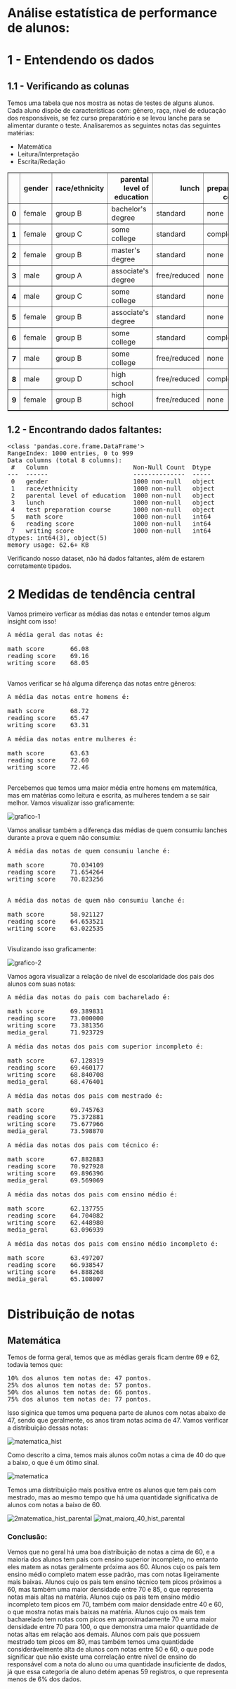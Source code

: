 # Análise estatística de performance de alunos:

# 1 - Entendendo os dados

## 1.1 - Verificando as colunas 

Temos uma tabela que nos mostra as notas de testes de alguns alunos. Cada aluno dispõe de características com: gênero, raça, nível de educação dos responsáveis, se fez curso preparatório e se levou lanche para se alimentar durante o teste. Analisaremos as seguintes notas das seguintes matérias:

* Matemática
* Leitura/Interpretação
* Escrita/Redação

<table border="1" class="dataframe">
  <thead>
    <tr style="text-align: right;">
      <th></th>
      <th>gender</th>
      <th>race/ethnicity</th>
      <th>parental level of education</th>
      <th>lunch</th>
      <th>test preparation course</th>
      <th>math score</th>
      <th>reading score</th>
      <th>writing score</th>
    </tr>
  </thead>
  <tbody>
    <tr>
      <th>0</th>
      <td>female</td>
      <td>group B</td>
      <td>bachelor's degree</td>
      <td>standard</td>
      <td>none</td>
      <td>72</td>
      <td>72</td>
      <td>74</td>
    </tr>
    <tr>
      <th>1</th>
      <td>female</td>
      <td>group C</td>
      <td>some college</td>
      <td>standard</td>
      <td>completed</td>
      <td>69</td>
      <td>90</td>
      <td>88</td>
    </tr>
    <tr>
      <th>2</th>
      <td>female</td>
      <td>group B</td>
      <td>master's degree</td>
      <td>standard</td>
      <td>none</td>
      <td>90</td>
      <td>95</td>
      <td>93</td>
    </tr>
    <tr>
      <th>3</th>
      <td>male</td>
      <td>group A</td>
      <td>associate's degree</td>
      <td>free/reduced</td>
      <td>none</td>
      <td>47</td>
      <td>57</td>
      <td>44</td>
    </tr>
    <tr>
      <th>4</th>
      <td>male</td>
      <td>group C</td>
      <td>some college</td>
      <td>standard</td>
      <td>none</td>
      <td>76</td>
      <td>78</td>
      <td>75</td>
    </tr>
    <tr>
      <th>5</th>
      <td>female</td>
      <td>group B</td>
      <td>associate's degree</td>
      <td>standard</td>
      <td>none</td>
      <td>71</td>
      <td>83</td>
      <td>78</td>
    </tr>
    <tr>
      <th>6</th>
      <td>female</td>
      <td>group B</td>
      <td>some college</td>
      <td>standard</td>
      <td>completed</td>
      <td>88</td>
      <td>95</td>
      <td>92</td>
    </tr>
    <tr>
      <th>7</th>
      <td>male</td>
      <td>group B</td>
      <td>some college</td>
      <td>free/reduced</td>
      <td>none</td>
      <td>40</td>
      <td>43</td>
      <td>39</td>
    </tr>
    <tr>
      <th>8</th>
      <td>male</td>
      <td>group D</td>
      <td>high school</td>
      <td>free/reduced</td>
      <td>completed</td>
      <td>64</td>
      <td>64</td>
      <td>67</td>
    </tr>
    <tr>
      <th>9</th>
      <td>female</td>
      <td>group B</td>
      <td>high school</td>
      <td>free/reduced</td>
      <td>none</td>
      <td>38</td>
      <td>60</td>
      <td>50</td>
    </tr>
  </tbody>
</table>

## 1.2 - Encontrando dados faltantes:

<pre>&lt;class 'pandas.core.frame.DataFrame'&gt;
RangeIndex: 1000 entries, 0 to 999
Data columns (total 8 columns):
 #   Column                       Non-Null Count  Dtype 
---  ------                       --------------  ----- 
 0   gender                       1000 non-null   object
 1   race/ethnicity               1000 non-null   object
 2   parental level of education  1000 non-null   object
 3   lunch                        1000 non-null   object
 4   test preparation course      1000 non-null   object
 5   math score                   1000 non-null   int64 
 6   reading score                1000 non-null   int64 
 7   writing score                1000 non-null   int64 
dtypes: int64(3), object(5)
memory usage: 62.6+ KB
</pre>
 
 Verificando nosso dataset, não há dados faltantes, além de estarem corretamente tipados.
 
 # 2 Medidas de tendência central
 
 Vamos primeiro verficar as médias das notas e entender temos algum insight com isso!
 
 <pre>A média geral das notas é: 

math score       66.08
reading score    69.16
writing score    68.05

</pre>

Vamos verificar se há alguma diferença das notas entre gêneros:

<pre>
A média das notas entre homens é: 

math score       68.72
reading score    65.47
writing score    63.31

A média das notas entre mulheres é: 

math score       63.63
reading score    72.60
writing score    72.46

</pre>

Percebemos que temos uma maior média entre homens em matemática, mas em matérias como leitura e escrita, as mulheres tendem a se sair melhor. Vamos visualizar isso graficamente:

![grafico-1](https://github.com/xpcosmos/performance-alunos/blob/main/assets/grafico-1.png)
 
 Vamos analisar também a diferença das médias de quem consumiu lanches durante a prova e quem não consumiu:
 
 <pre>A média das notas de quem consumiu lanche é: 

math score       70.034109
reading score    71.654264
writing score    70.823256


A média das notas de quem não consumiu lanche é: 

math score       58.921127
reading score    64.653521
writing score    63.022535

</pre>

Visulizando isso graficamente:

![grafico-2](https://github.com/xpcosmos/performance-alunos/blob/main/assets/grafico-2.png)

Vamos agora visualizar a relação de nível de escolaridade dos pais dos alunos com suas notas:

<pre>A média das notas do pais com bacharelado é: 

math score       69.389831
reading score    73.000000
writing score    73.381356
media_geral      71.923729

A média das notas dos pais com superior incompleto é: 

math score       67.128319
reading score    69.460177
writing score    68.840708
media_geral      68.476401

A média das notas dos pais com mestrado é: 

math score       69.745763
reading score    75.372881
writing score    75.677966
media_geral      73.598870

A média das notas dos pais com técnico é: 

math score       67.882883
reading score    70.927928
writing score    69.896396
media_geral      69.569069

A média das notas dos pais com ensino médio é: 

math score       62.137755
reading score    64.704082
writing score    62.448980
media_geral      63.096939

A média das notas dos pais com ensino médio incompleto é: 

math score       63.497207
reading score    66.938547
writing score    64.888268
media_geral      65.108007

</pre>

# Distribuição de notas

## Matemática

Temos de forma geral, temos que as médias gerais ficam dentre 69 e 62, todavia temos que:

<pre>10% dos alunos tem notas de: 47 pontos.
25% dos alunos tem notas de: 57 pontos.
50% dos alunos tem notas de: 66 pontos.
75% dos alunos tem notas de: 77 pontos.
</pre>

Isso siginica que temos uma pequena parte de alunos com notas abaixo de 47, sendo que geralmente, os anos tiram notas acima de 47. Vamos verificar a distribuição dessas notas:

![matematica_hist](https://user-images.githubusercontent.com/85235525/141655509-f55dc8df-cd25-4542-8776-49a70a42c5d9.png)

Como descrito a cima, temos mais alunos co0m notas a cima de 40 do que a baixo, o que é um ótimo sinal.

![matematica](https://user-images.githubusercontent.com/85235525/141655018-3780911d-d6ef-417a-9414-3b203dbb8020.png)

Temos uma distribuição mais positiva entre os alunos que tem pais com mestrado, mas ao mesmo tempo que há uma quantidade significativa de alunos com notas a baixo de 60.

![2matematica_hist_parental](https://user-images.githubusercontent.com/85235525/141659206-32cc4f36-2653-4523-9f0b-2f599a4fafc8.png)
![mat_maiorq_40_hist_parental](https://user-images.githubusercontent.com/85235525/141659659-98e0973f-d446-46b2-af33-7810e586c034.png)

### Conclusão:

Vemos que no geral há uma boa distribuição de notas a cima de 60, e a maioria dos alunos tem pais com ensino superior incompleto, no entanto eles matem as notas geralmente próxima aos 60. Alunos cujo os pais tem ensino médio completo matem esse padrão, mas com notas ligeiramente mais baixas. Alunos cujo os pais tem ensino técnico tem picos próximos a 60, mas também uma maior densidade entre 70 e 85, o que representa notas mais altas na matéria. Alunos cujo os pais tem ensino médio incompleto tem picos em 70, também com maior densidade entre 40 e 60, o que mostra notas mais baixas na matéria. Alunos cujo os mais tem bacharelado tem notas com picos em aproximadamente 70 e uma maior densidade entre 70 para 100, o que demonstra uma maior quantidade de notas altas em relação aos demais. Alunos com pais que possuem mestrado tem picos em 80, mas também temos uma quantidade considerávelmente alta de alunos com notas entre 50 e 60, o que pode significar que não existe uma correlação entre nível de ensino do responsável com a nota do aluno ou uma quantidade insuficiente de dados, já que essa categoria de aluno detém apenas 59 registros, o que representa menos de 6% dos dados.



